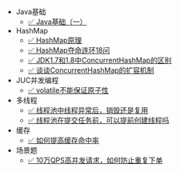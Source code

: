 - Java基础
  - [✅ Java基础（一）](/interviewtips/base/Java基础（一）)
- HashMap
  - [✅ HashMap原理](/interviewtips/hashmap/hashmap原理)
  - [✅ HashMap夺命连环18问](/interviewtips/hashmap/hashmap)
  - [✅ JDK1.7和1.8中ConcurrentHashMap的区别](/interviewtips/hashmap/concurrenthashmap_compare)
  - [✅ 谈谈ConcurrentHashMap的扩容机制](/interviewtips/hashmap/hashmap_compare)
- JUC并发编程
  - [✅ volatile不能保证原子性](/interviewtips/juc/volatile不能保证原子性)
- 多线程
  - [✅ 线程池中线程异常后，销毁还是复用](/interviewtips/multithread/线程池中线程异常后销毁还是复用)
  - [✅ 线程池在提交任务前，可以提前创建线程吗](/interviewtips/multithread/线程池在提交任务前可以提前创建线程吗)
- 缓存
  - [✅ 如何提高缓存命中率](/interviewtips/cache/如何提高缓存命中率)
- 场景题
  - [✅ 10万QPS高并发请求，如何防止重复下单](/interviewtips/场景/10wQPS)
